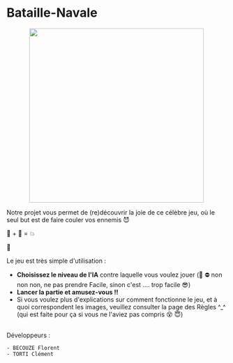 # Bataille-Navale

<p align="center">
    <img src="http://www.jeuxdecartes.net/wp-content/uploads/2015/11/bn-divigo-3.jpg" width="400"/>
</p>

Notre projet vous permet de (re)découvrir la joie de ce célèbre jeu, où le seul but est de faire couler vos ennemis :smiling_imp:

:rocket: + :ship: = :boom:

:clap:


Le jeu est très simple d'utilisation :
* **Choisissez le niveau de l'IA** contre laquelle vous voulez jouer (:no_good: :no_entry: non non non, ne pas prendre Facile, sinon c'est .... trop facile :sunglasses:)
* **Lancer la partie et amusez-vous !!**
* Si vous voulez plus d'explications sur comment fonctionne le jeu, et à quoi correspondent les images, veuillez consulter la page des Règles ^_^ (qui est faite pour ça si vous ne l'aviez pas compris :dizzy_face: :innocent:)



<br/>
Développeurs :

    - BECOUZE Florent
    - TORTI Clément

